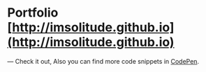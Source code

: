 # Portfolio [http://imsolitude.github.io](http://imsolitude.github.io)

— Check it out, Also you can find more code snippets in [CodePen].

[check it out]: https://imsolitude.github.io
[codepen]: http://codepen.io/muhammadj/
